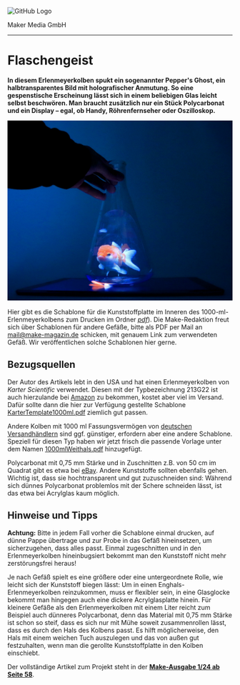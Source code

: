 ![GitHub Logo](http://www.heise.de/make/icons/make_logo.png)

Maker Media GmbH

***

# Flaschengeist

**In diesem Erlenmeyerkolben spukt ein sogenannter Pepper's Ghost, ein halbtransparentes Bild mit holografischer Anmutung. So eine gespenstische Erscheinung lässt sich in einem beliebigen Glas leicht selbst beschwören. Man braucht zusätzlich nur ein Stück Polycarbonat und ein Display – egal, ob Handy, Röhrenfernseher oder Oszilloskop.**

![Aufmacherbild aus dem Heft](./doc/AUF.jpg)

Hier gibt es die Schablone für die Kunststoffplatte im Inneren des 1000-ml-Erlenmeyerkolbens zum Drucken im Ordner [_pdf_](./pdf/)). Die Make-Redaktion freut sich über Schablonen für andere Gefäße, bitte als PDF per Mail an [mail@make-magazin.de](mailto:mail@make-magazin.de) schicken, mit genauem Link zum verwendeten Gefäß. Wir veröffentlichen solche Schablonen hier gerne. 

## Bezugsquellen

Der Autor des Artikels lebt in den USA und hat einen Erlenmeyerkolben von _Karter Scientific_ verwendet. Diesen mit der Typbezeichnung  213G22 ist auch hierzulande bei [Amazon](https://www.amazon.com/250ml-Narrow-Erlenmeyer-Borosilicate-Graduated/dp/B006VYY1IQ) zu bekommen, kostet aber viel im Versand. Dafür sollte dann die hier zur Verfügung gestellte Schablone [KarterTemplate1000ml.pdf](./pdf/KarterTemplate1000ml.pdf) ziemlich gut passen. 

Andere Kolben mit 1000 ml Fassungsvermögen von [deutschen Versandhändlern](https://www.glas-fabrik.de/Erlenmeyerkolben-1000ml-Weithals/GT00154) sind ggf. günstiger, erfordern aber eine andere Schablone. Speziell für diesen Typ haben wir jetzt frisch die passende Vorlage unter dem Namen [1000mlWeithals.pdf](./pdf/1000mlWeithals.pdf) hinzugefügt. 

Polycarbonat mit 0,75 mm Stärke und in Zuschnitten z.B. von 50 cm im Quadrat gibt es etwa bei [eBay](https://www.ebay.de/itm/164248987217). Andere Kunststoffe sollten ebenfalls gehen. Wichtig ist, dass sie hochtransparent und gut zuzuschneiden sind: Während sich dünnes Polycarbonat problemlos mit der Schere schneiden lässt, ist das etwa bei Acrylglas kaum möglich. 

## Hinweise und Tipps

**Achtung:** Bitte in jedem Fall vorher die Schablone einmal drucken, auf dünne Pappe übertrage und zur Probe in das Gefäß hineinsetzen, um sicherzugehen, dass alles passt. Einmal zugeschnitten und in den Erlenmeyerkolben hineinbugsiert bekommt man den Kunststoff nicht mehr zerstörungsfrei heraus!

Je nach Gefäß spielt es eine größere oder eine untergeordnete Rolle, wie leicht sich der Kunststoff biegen lässt: Um in einen Enghals-Erlenmeyerkolben reinzukommen, muss er flexibler sein, in eine Glasglocke bekommt man hingegen auch eine dickere Acrylglasplatte hinein. Für kleinere Gefäße als den Erlenmeyerkolben mit einem Liter reicht zum Beispiel auch dünneres Polycarbonat, denn das Material mit 0,75 mm Stärke ist schon so steif, dass es sich nur mit Mühe soweit zusammenrollen lässt, dass es durch den Hals des Kolbens passt. Es hilft möglicherweise, den Hals mit einem weichen Tuch auszulegen und das von außen gut festzuhalten, wenn man die gerollte Kunststoffplatte in den Kolben einschiebt.

Der vollständige Artikel zum Projekt steht in der **[Make-Ausgabe 1/24 ab Seite 58](https://www.heise.de/select/make/2024/1/2334113395416761993)**.
